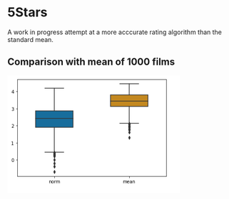 # 5Stars

A work in progress attempt at a more acccurate rating algorithm than the standard mean.


## Comparison with mean of 1000 films
![Boxplots](/examples/boxplots.png)